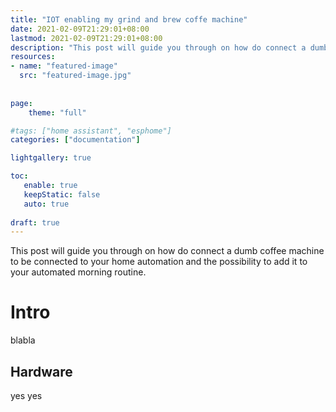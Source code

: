 ```yaml
---
title: "IOT enabling my grind and brew coffe machine"
date: 2021-02-09T21:29:01+08:00
lastmod: 2021-02-09T21:29:01+08:00
description: "This post will guide you through on how do connect a dumb coffee machine to be connected to home assistant and the possibility to add it to your automated morning routine."
resources:
- name: "featured-image"
  src: "featured-image.jpg"
  
  
page:
    theme: "full"

#tags: ["home assistant", "esphome"]
categories: ["documentation"]

lightgallery: true

toc:
   enable: true
   keepStatic: false
   auto: true
 
draft: true 
---
```


This post will guide you through on how do connect a dumb coffee machine to be connected to your home automation and the possibility to add it to your automated morning routine.

<!--more-->

# Intro
blabla
## Hardware

yes yes
